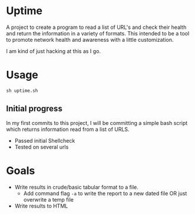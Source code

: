# Uptime

A project to create a program to read a list of URL's and check their health and return the information in a variety of formats. This intended to be a tool to promote network health and awareness with a little customization.

I am kind of just hacking at this as I go.

# Usage

`sh uptime.sh` 

## Initial progress

In my first commits to this project, I will be committing a simple bash script which returns information read from a list of URLS.

 * Passed initial Shellcheck
 * Tested on several urls

# Goals

* Write results in crude/basic tabular format to a file.
    *   Add command flag `-a` to write the report to a new dated file OR just overwrite a temp file
* Write results to HTML
